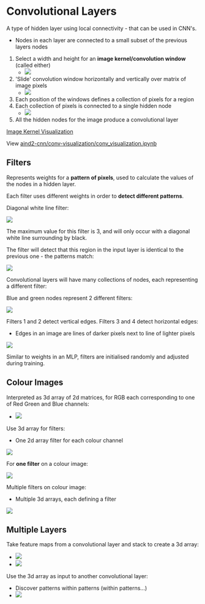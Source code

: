 # Convolutional Layers
A type of hidden layer using local connectivity - that can be used in CNN's.
* Nodes in each layer are connected to a small subset of the previous layers nodes

1. Select a width and height for an **image kernel/convolution window** (called either)
    * ![](../../images/2018-01-29-11-47-00.png)
2. 'Slide' convolution window horizontally and vertically over matrix of image pixels
    * ![](../../images/2018-01-29-11-47-18.png)
3. Each position of the windows defines a collection of pixels for a region
4. Each collection of pixels is connected to a single hidden node
    * ![](../../images/2018-01-29-11-47-47.png)
5. All the hidden nodes for the image produce a convolutional layer

[Image Kernel Visualization](http://setosa.io/ev/image-kernels/)

View [aind2-cnn/conv-visualization/conv_visualization.ipynb](./aind2-cnn/conv-visualization/conv_visualization.ipynb)

## Filters
Represents weights for a **pattern of pixels**, used to calculate the values of the nodes in a hidden layer.

Each filter uses different weights in order to **detect different patterns**.

Diagonal white line filter:

![](../../images/2018-01-29-11-50-17.png)

The maximum value for this filter is 3, and will only occur with a diagonal white line surrounding by black. 

The filter will detect that this region in the input layer is identical to the previous one - the patterns match:

![](../../images/2018-01-29-11-52-43.png)

Convolutional layers will have many collections of nodes, each representing a different filter:

Blue and green nodes represent 2 different filters:

![](../../images/2018-01-29-11-55-19.png)

Filters 1 and 2 detect vertical edges. Filters 3 and 4 detect horizontal edges:
* Edges in an image are lines of darker pixels next to line of lighter pixels

![](../../images/2018-01-29-11-58-11.png)

Similar to weights in an MLP, filters are initialised randomly and adjusted during training.

## Colour Images
Interpreted as 3d array of 2d matrices, for RGB each corresponding to one of Red Green and Blue channels:
* ![](../../images/2018-01-29-12-00-43.png)

Use 3d array for filters:
* One 2d array filter for each colour channel

![](../../images/2018-01-29-12-01-28.png)

For **one filter** on a colour image:

![](../../images/2018-01-29-12-02-13.png)

Multiple filters on colour image:
* Multiple 3d arrays, each defining a filter

![](../../images/2018-01-29-12-03-52.png)

## Multiple Layers
Take feature maps from a convolutional layer and stack to create a 3d array:
* ![](../../images/2018-01-29-12-05-15.png)
* ![](../../images/2018-01-29-12-05-24.png)

Use the 3d array as input to another convolutional layer:
* Discover patterns within patterns (within patterns...)
* ![](../../images/2018-01-29-12-05-51.png)